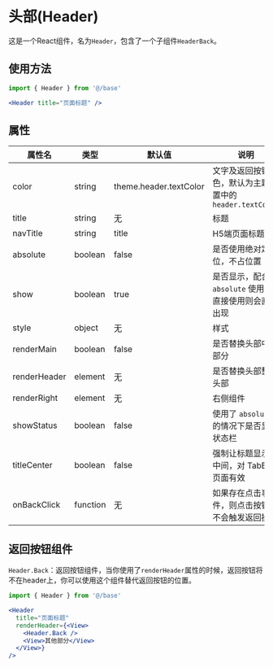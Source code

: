 # 头部(Header)

这是一个React组件，名为`Header`，包含了一个子组件`HeaderBack`。

## 使用方法

```jsx
import { Header } from '@/base'

<Header title="页面标题" />
```

## 属性

| 属性名 | 类型 | 默认值 | 说明 |
| --- | --- | --- | --- |
| color | string | theme.header.textColor | 文字及返回按钮颜色，默认为主题配置中的 `header.textColor` |
| title | string | 无 | 标题 |
| navTitle | string | title | H5端页面标题 |
| absolute | boolean | false | 是否使用绝对定位，不占位置 |
| show | boolean | true | 是否显示，配合 `absolute` 使用，直接使用则会直接出现 |
| style | object | 无 | 样式 |
| renderMain | boolean | false | 是否替换头部中间部分 |
| renderHeader | element | 无 | 是否替换头部整个头部 |
| renderRight | element | 无 | 右侧组件 |
| showStatus | boolean | false | 使用了 `absolute` 的情况下是否显示状态栏 |
| titleCenter | boolean | false | 强制让标题显示在中间，对 TabBar 页面有效 |
| onBackClick | function | 无 | 如果存在点击事件，则点击按钮时不会触发返回操作 |

## 返回按钮组件

`Header.Back`：返回按钮组件，当你使用了`renderHeader`属性的时候，返回按钮将不在header上，你可以使用这个组件替代返回按钮的位置。

```jsx
import { Header } from '@/base'

<Header 
  title="页面标题"
  renderHeader={<View>
    <Header.Back />
    <View>其他部分</View>
  </View>}
/>
```